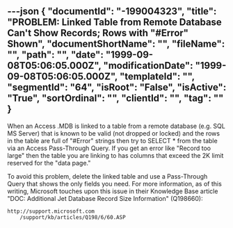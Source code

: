 ---json
{
  "documentId": "-199004323",
  "title": "PROBLEM: Linked Table from Remote Database Can't Show Records; Rows with &quot;#Error&quot; Shown",
  "documentShortName": "",
  "fileName": "",
  "path": "",
  "date": "1999-09-08T05:06:05.000Z",
  "modificationDate": "1999-09-08T05:06:05.000Z",
  "templateId": "",
  "segmentId": "64",
  "isRoot": "False",
  "isActive": "True",
  "sortOrdinal": "",
  "clientId": "",
  "tag": ""
}
---

When an Access .MDB is linked to a table from a remote database (e.g. SQL MS Server) that is known to be valid (not dropped or locked) and the rows in the table are full of &quot;#Error&quot; strings then try to SELECT * from the table via an Access Pass-Through Query. If you get an error like &quot;Record too large&quot; then the table you are linking to has columns that exceed the 2K limit reserved for the &quot;data page.&quot;

To avoid this problem, delete the linked table and use a Pass-Through Query that shows the only fields you need. For more information, as of this writing, Microsoft touches upon this issue in their Knowledge Base article &quot;DOC: Additional Jet Database Record Size Information&quot; (Q198660):

    http://support.microsoft.com
        /support/kb/articles/Q198/6/60.ASP
